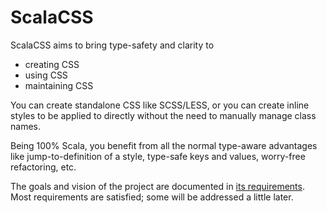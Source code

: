 # ScalaCSS

ScalaCSS aims to bring type-safety and clarity to
* creating CSS
* using CSS
* maintaining CSS

You can create standalone CSS like SCSS/LESS,
or you can create inline styles to be applied to directly without the need
to manually manage class names.

Being 100% Scala, you benefit from all the normal type-aware advantages like
jump-to-definition of a style, type-safe keys and values, worry-free refactoring,
etc.

The goals and vision of the project are documented in
[its requirements](reqs.md).
Most requirements are satisfied; some will be addressed a little later.
